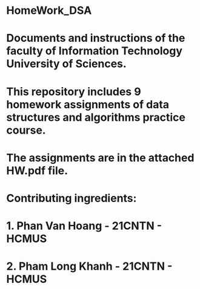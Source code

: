 # HomeWork_DSA
# Documents and instructions of the faculty of Information Technology University of Sciences.
# This repository includes 9 homework assignments of data structures and algorithms practice course.
# The assignments are in the attached HW.pdf file.



# Contributing ingredients:
#   1. Phan Van Hoang - 21CNTN - HCMUS
#   2. Pham Long Khanh - 21CNTN - HCMUS
